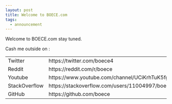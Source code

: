 ```yaml
---
layout: post
title: Welcome to BOECE.com
tags:
  - announcement
---
```


Welcome to BOECE.com stay tuned.

Cash me outside on :
<table>
<tr><td>Twitter</td><td>https://twitter.com/boece4</td></tr>
<tr><td>Reddit</td><td>https://reddit.com/r/boece</td></tr>
<tr><td>Youtube</td><td>https://www.youtube.com/channel/UCiKrhTuK5fg8uaAKuabgjuw</td></tr>
<tr><td>StackOverflow</td><td>https://stackoverflow.com/users/11004997/boece</td></tr>
<tr><td>GitHub</td><td>https://github.com/boece</td></tr>
</table>
